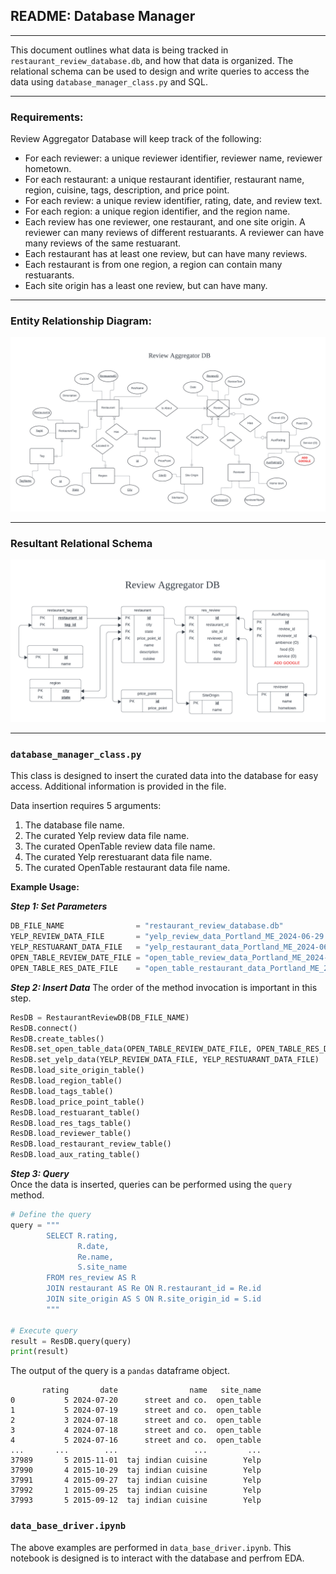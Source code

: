 ## README: Database Manager
___
This document outlines what data is being tracked in ```restaurant_review_database.db```, and how that data is organized. The relational schema can be used to design and write queries to access the data using ```database_manager_class.py``` and SQL.
___

### Requirements:

Review Aggregator Database will keep track of the following:
* For each reviewer: a unique reviewer identifier, reviewer name, reviewer hometown.
* For each restaurant: a unique restaurant identifier, restaurant name, region, cuisine, tags, description, and price point.
* For each review: a unique review identifier, rating, date, and review text.
* For each region: a unique region identifier, and the region name.
* Each review has one reviewer, one restaurant, and one site origin. A reviewer can many reviews of different restuarants. A reviewer can have many reviews of the same restuarant.
* Each restaurant has at least one review, but can have many reviews.
* Each restaurant is from one region, a region can contain many restuarants.
* Each site origin has a least one review, but can have many.

___

### Entity Relationship Diagram:
<img src ="figs/relational_schema_review_agg.png">

___

### Resultant Relational Schema
<img src="figs/erd_review_agg.png">

___
### ```database_manager_class.py```

This class is designed to insert the curated data into the database for easy access. Additional information is provided in the file. 

Data insertion requires $5$ arguments:  
1. The database file name.
2. The curated Yelp review data file name.
3. The curated OpenTable review data file name.
4. The curated Yelp rerestuarant data file name.
5. The curated OpenTable restaurant data file name.

**Example Usage:**

***Step 1: Set Parameters***
```python 
DB_FILE_NAME                = "restaurant_review_database.db"
YELP_REVIEW_DATA_FILE       = "yelp_review_data_Portland_ME_2024-06-29.csv_CURATED.csv"
YELP_RESTUARANT_DATA_FILE   = "yelp_restaurant_data_Portland_ME_2024-06-29_CURATED.csv"
OPEN_TABLE_REVIEW_DATE_FILE = "open_table_review_data_Portland_ME_2024-07-21.csv_CURATED.csv"
OPEN_TABLE_RES_DATE_FILE    = "open_table_restaurant_data_Portland_ME_2024-07-21.csv_CURATED.csv"
```  
***Step 2: Insert Data***
The order of the method invocation is important in this step.
```python
ResDB = RestaurantReviewDB(DB_FILE_NAME)
ResDB.connect()
ResDB.create_tables()
ResDB.set_open_table_data(OPEN_TABLE_REVIEW_DATE_FILE, OPEN_TABLE_RES_DATE_FILE)
ResDB.set_yelp_data(YELP_REVIEW_DATA_FILE, YELP_RESTUARANT_DATA_FILE)
ResDB.load_site_origin_table()
ResDB.load_region_table()
ResDB.load_tags_table()
ResDB.load_price_point_table()
ResDB.load_restuarant_table()
ResDB.load_res_tags_table()
ResDB.load_reviewer_table()
ResDB.load_restaurant_review_table()
ResDB.load_aux_rating_table()
```

***Step 3: Query***  
Once the data is inserted, queries can be performed using the ```query``` method.  
```python
# Define the query
query = """ 
        SELECT R.rating,
               R.date,
               Re.name,
               S.site_name
        FROM res_review AS R
        JOIN restaurant AS Re ON R.restaurant_id = Re.id
        JOIN site_origin AS S ON R.site_origin_id = S.id 
        """

# Execute query
result = ResDB.query(query)
print(result)
```
The output of the query is a ```pandas``` dataframe object.
```
       rating       date                name   site_name
0           5 2024-07-20      street and co.  open_table
1           5 2024-07-19      street and co.  open_table
2           3 2024-07-18      street and co.  open_table
3           4 2024-07-18      street and co.  open_table
4           5 2024-07-16      street and co.  open_table
...       ...        ...                 ...         ...
37989       5 2015-11-01  taj indian cuisine        Yelp
37990       4 2015-10-29  taj indian cuisine        Yelp
37991       4 2015-09-27  taj indian cuisine        Yelp
37992       1 2015-09-25  taj indian cuisine        Yelp
37993       5 2015-09-12  taj indian cuisine        Yelp
```

### ```data_base_driver.ipynb```  
The above examples are performed in ```data_base_driver.ipynb```. This notebook is designed is to interact with the database and perfrom EDA.



